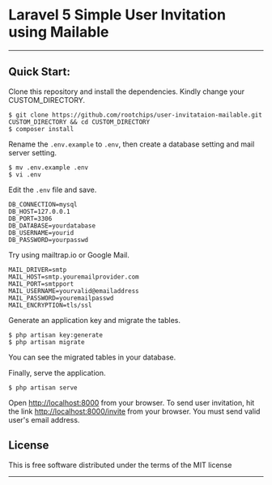 # Laravel 5 Simple User Invitation using Mailable
-----
## Quick Start:

Clone this repository and install the dependencies. Kindly change your CUSTOM_DIRECTORY.

    $ git clone https://github.com/rootchips/user-invitataion-mailable.git CUSTOM_DIRECTORY && cd CUSTOM_DIRECTORY
    $ composer install
    
Rename the `.env.example` to `.env`, then create a database setting and mail server setting.

    $ mv .env.example .env
    $ vi .env

Edit the `.env` file and save.

```
DB_CONNECTION=mysql
DB_HOST=127.0.0.1
DB_PORT=3306
DB_DATABASE=yourdatabase
DB_USERNAME=yourid
DB_PASSWORD=yourpasswd
```

Try using mailtrap.io or Google Mail.

```
MAIL_DRIVER=smtp
MAIL_HOST=smtp.youremailprovider.com
MAIL_PORT=smtpport
MAIL_USERNAME=yourvalid@emailaddress
MAIL_PASSWORD=youremailpasswd
MAIL_ENCRYPTION=tls/ssl
```

Generate an application key and migrate the tables.

    $ php artisan key:generate
    $ php artisan migrate

You can see the migrated tables in your database.

Finally, serve the application.

    $ php artisan serve

Open [http://localhost:8000](http://localhost:8000) from your browser. 
To send user invitation, hit the link 
[http://localhost:8000/invite](http://localhost:8000/invite) from your browser.
You must send valid user's email address. 

## License

This is free software distributed under the terms of the MIT license

-----
